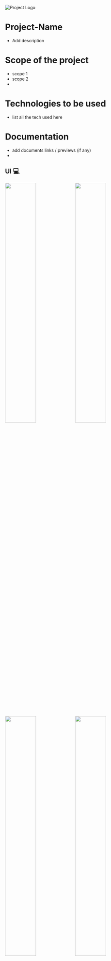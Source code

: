 ![Project Logo](https://user-images.githubusercontent.com/48133426/116282919-f6175280-a7a8-11eb-8b9c-72af7a199dfc.png)

# Project-Name
 - Add description


# Scope of the project
- scope 1
- scope 2
- 
# Technologies to be used
- list all the tech used here

# Documentation
- add documents links / previews (if any)
- 
## UI 💻
<img src="https://user-images.githubusercontent.com/48133426/102998463-32157f00-454d-11eb-88ac-d9d68edc0600.png" width="45%"></img> <img src="https://user-images.githubusercontent.com/48133426/102998469-3346ac00-454d-11eb-8ceb-e812f8f76673.png" width="45%"></img> <img src="https://user-images.githubusercontent.com/48133426/102998471-33df4280-454d-11eb-991f-d92c0fd88567.png" width="45%"></img> <img src="https://user-images.githubusercontent.com/48133426/102998472-3477d900-454d-11eb-82c8-252da2924b82.png" width="45%"></img> <img src="https://user-images.githubusercontent.com/48133426/102998476-35a90600-454d-11eb-881b-af6b668c2fa3.png" width="45%"></img> <img src="https://user-images.githubusercontent.com/48133426/102998477-36419c80-454d-11eb-8e1a-b3dede5b88b2.png" width="45%"></img> <img src="https://user-images.githubusercontent.com/48133426/102998479-36da3300-454d-11eb-803d-c87adbdae102.png" width="45%"></img> <img src="https://user-images.githubusercontent.com/48133426/102998481-3772c980-454d-11eb-9298-b32781585f89.png" width="45%"></img> <img src="https://user-images.githubusercontent.com/48133426/102998482-380b6000-454d-11eb-8eb6-c95668d75d1e.png" width="45%"></img> <img src="https://user-images.githubusercontent.com/48133426/102998484-393c8d00-454d-11eb-81b1-0d880623fd33.png" width="45%"></img> 


---------

```javascript

if (youEnjoyed) {
    starThisRepository();
}

```

-----------

## Thank You
- Author : [Nevil Parmar](https://nevilparmar.me)
